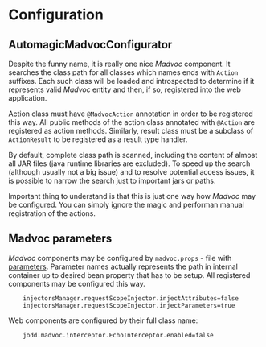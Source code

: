 # Configuration

## AutomagicMadvocConfigurator

Despite the funny name, it is really one nice *Madvoc* component. It searches the class path for all classes which names ends with `Action` suffixes. Each such class will be loaded and introspected to determine if it represents valid *Madvoc* entity and then, if so, registered into the web application.

Action class must have `@MadvocAction` annotation in order to be registered this way. All public methods of the action class annotated with `@Action` are registered as action methods. Similarly, result class must be a subclass of `ActionResult` to be registered as a result type handler.

By default, complete class path is scanned, including the content of
almost all JAR files (java runtime libraries are excluded). To speed up
the search (although usually not a big issue) and to resolve potential
access issues, it is possible to narrow the search just to important
jars or paths.

Important thing to understand is that this is just one way how *Madvoc*
may be configured. You can simply ignore the magic and performan manual registration of the actions.

## Madvoc parameters

*Madvoc* components may be configured by `madvoc.props` - file with
[parameters](/petite/parameters.html). Parameter names actually represents the path in internal container up to desired bean property that has to be setup. All registered components may be configured this way.

~~~~~
    injectorsManager.requestScopeInjector.injectAttributes=false
    injectorsManager.requestScopeInjector.injectParameters=true
~~~~~

Web components are configured by their full class name:

~~~~~
    jodd.madvoc.interceptor.EchoInterceptor.enabled=false
~~~~~
